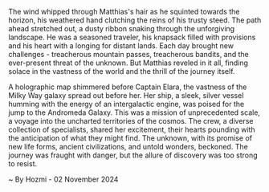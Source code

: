 
The wind whipped through Matthias's hair as he squinted towards the horizon, his weathered hand clutching the reins of his trusty steed.  The path ahead stretched out, a dusty ribbon snaking through the unforgiving landscape.  He was a seasoned traveler, his knapsack filled with provisions and his heart with a longing for distant lands.  Each day brought new challenges - treacherous mountain passes, treacherous bandits, and the ever-present threat of the unknown.  But Matthias reveled in it all, finding solace in the vastness of the world and the thrill of the journey itself.  

A holographic map shimmered before Captain Elara, the vastness of the Milky Way galaxy spread out before her.  Her ship, a sleek, silver vessel humming with the energy of an intergalactic engine, was poised for the jump to the Andromeda Galaxy.  This was a mission of unprecedented scale, a voyage into the uncharted territories of the cosmos.  The crew, a diverse collection of specialists, shared her excitement, their hearts pounding with the anticipation of what they might find.  The unknown, with its promise of new life forms, ancient civilizations, and untold wonders, beckoned.  The journey was fraught with danger, but the allure of discovery was too strong to resist. 

~ By Hozmi - 02 November 2024
